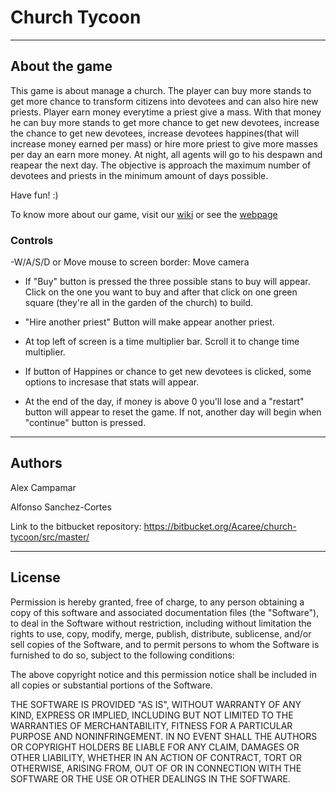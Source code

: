 # Church Tycoon

---

## About the game

This game is about manage a church. The player can buy more stands to get more chance to transform citizens into devotees and can also hire new priests. Player earn money everytime a priest give a mass. With that money he can buy more stands to get more chance to get new devotees, increase the chance to get new devotees, increase devotees happines(that will increase money earned per mass) or hire more priest to give more masses per day an earn more money. At night, all agents will go to his despawn and reapear the next day. The objective is approach the maximum number of devotees and priests in the minimum amount of days possible. 

Have fun! :)

To know more about our game, visit our [wiki](https://bitbucket.org/Acaree/church-tycoon/wiki/Home)
or see the [webpage](https://churchtycoon.bitbucket.io/)

### Controls

-W/A/S/D or Move mouse to screen border: Move camera

- If "Buy" button is pressed the three possible stans to buy will appear. Click on the one you want to buy and after that click on one green square (they're all in the garden of the church) to build.

- "Hire another priest" Button will make appear another priest.

- At top left of screen is a time multiplier bar. Scroll it to change time multiplier.

- If button of Happines or chance to get new devotees is clicked, some options to incresase that stats will appear.

- At the end of the day, if money is above 0 you'll lose and a "restart" button will appear to reset the game. If not, another day will begin when "continue" button is pressed.

---

## Authors

Alex Campamar

Alfonso Sanchez-Cortes

Link to the bitbucket repository: https://bitbucket.org/Acaree/church-tycoon/src/master/ 

---

## License

Permission is hereby granted, free of charge, to any person obtaining a copy of this software and associated documentation files (the "Software"), to deal 
in the Software without restriction, including without limitation the rights to use, copy, modify, merge, publish, distribute, sublicense, and/or sell copies 
of the Software, and to permit persons to whom the Software is furnished to do so, subject to the following conditions:

The above copyright notice and this permission notice shall be included in all copies or substantial portions of the Software.

THE SOFTWARE IS PROVIDED "AS IS", WITHOUT WARRANTY OF ANY KIND, EXPRESS OR IMPLIED, INCLUDING BUT NOT LIMITED TO THE WARRANTIES OF MERCHANTABILITY, FITNESS 
FOR A PARTICULAR PURPOSE AND NONINFRINGEMENT. IN NO EVENT SHALL THE AUTHORS OR COPYRIGHT HOLDERS BE LIABLE FOR ANY CLAIM, DAMAGES OR OTHER LIABILITY, WHETHER IN
 AN ACTION OF CONTRACT, TORT OR OTHERWISE, ARISING FROM, OUT OF OR IN CONNECTION WITH THE SOFTWARE OR THE USE OR OTHER DEALINGS IN THE SOFTWARE.
